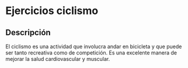 # Ejercicios ciclismo

## Descripción
El ciclismo es una actividad que involucra andar en bicicleta y que puede ser tanto recreativa como de competición. Es una excelente manera de mejorar la salud cardiovascular y muscular.